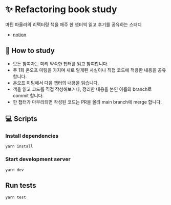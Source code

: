 # ✨ Refactoring book study 
마틴 파울러의 리팩터링 책을 매주 한 챕터씩 읽고 후기를 공유하는 스터디 
* [notion](https://www.notion.so/lunit/refactoring-book-study-c617086fcf2b4c2db5753f0e55a18269)

## 📖 How to study
* 모든 참여자는 미리 약속한 챕터를 읽고 참여합니다.
* 주 1회 온오프 미팅을 가지며 새로 알게된 사실이나 직접 코드에 적용한 내용을 공유합니다.
* 온오프 미팅에서 다음 챕터의 내용을 읽습니다.
* 책을 읽고 코드를 직접 작성해보거나, 정리한 내용을 본인 이름의 branch로 commit 합니다.
* 한 챕터가 마무리되면 작성된 코드는 PR을 올려 main branch에 merge 합니다. 

## 💻 Scripts
### Install dependencies
```shell
yarn install
```
### Start development server
```shell
yarn dev
```
## Run tests
```shell
yarn test
```
